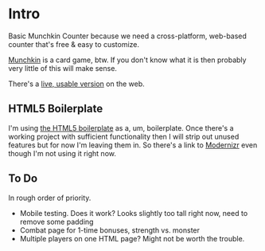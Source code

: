 # Intro

Basic Munchkin Counter because we need a cross-platform, web-based counter that's free & easy to customize.

[Munchkin](http://www.worldofmunchkin.com/game/) is a card game, btw. If you don't know what it is then probably very little of this will make sense.

There's a [live, usable version](http://bit.ly/munch-count) on the web.

## HTML5 Boilerplate

I'm using [the HTML5 boilerplate](http://html5boilerplate.com/) as a, um, boilerplate. Once there's a working project with sufficient functionality then I will strip out unused features but for now I'm leaving them in. So there's a link to [Modernizr](http://www.modernizr.com/) even though I'm not using it right now.

## To Do

In rough order of priority.

- Mobile testing. Does it work? Looks slightly too tall right now, need to remove some padding
- Combat page for 1-time bonuses, strength vs. monster
- Multiple players on one HTML page? Might not be worth the trouble.